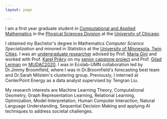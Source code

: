 ```yaml
---
layout: page

---
```

I am a first year graduate student in [Computational and Applied Mathematics](https://cam.uchicago.edu/) in the [Physical Sciences Division](https://physicalsciences.uchicago.edu/) at the [University of Chicago](https://www.uchicago.edu/).                  

I obtained my Bachelor's degree in Mathematics *Computer Science Specialization* and minored in Statistics at the [University of Minnesota, Twin Cities](https://twin-cities.umn.edu/). I was an [undergraduate researcher](https://cse.umn.edu/cs/news/three-students-present-spring-undergraduate-research-symposium) advised by Prof. [Maria Gini](https://www-users.cs.umn.edu/~gini/) and worked with Prof. [Karel Prikry](https://de.wikipedia.org/wiki/Karel_Prikry) on my [senior capstone project](seniorcapstoneproject.pdf) and Prof. [Gilad Lerman](http://www-users.math.umn.edu/~lerman/) on [MUDAC2020](http://www.mudac.org/mankato/). I was in Ecolab-UMN collaboration led by Dr.Jimmy Broomfield, where I was in Dr.Broomfield's forecasting best team and Dr.Sarah Milstein's clustering group. Previously, I interned at CenterPoint Energy as a data analyst supervised by Tengran Liu.

My research interests are Machine Learning Theory, Computational Geometry, Graph Representation Learning, Relational Learning, Optimization, Model Interpretation, Human Computer Interaction, Natural Language Understanding, Sequential Decision Making and applying AI techniques to address societal challenges.
